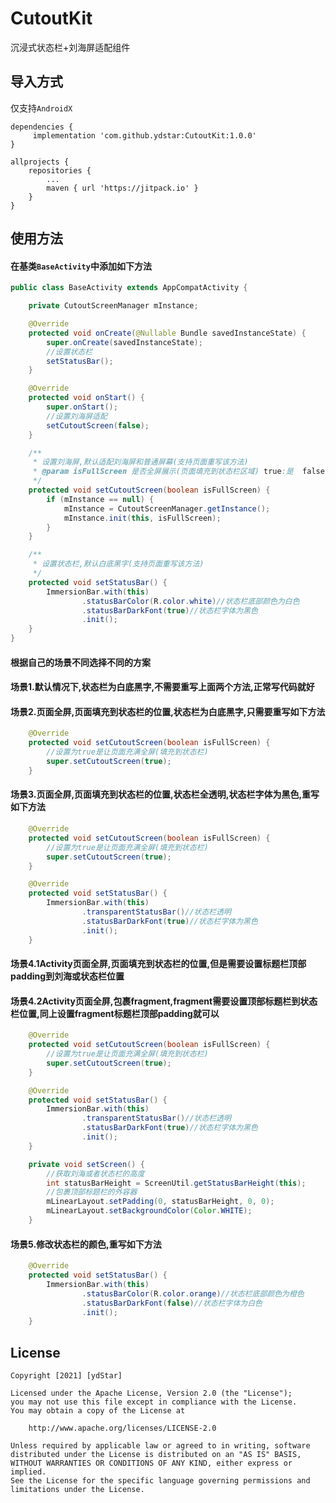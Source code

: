 # CutoutKit
沉浸式状态栏+刘海屏适配组件


## 导入方式

仅支持`AndroidX`
```
dependencies {
     implementation 'com.github.ydstar:CutoutKit:1.0.0'
}
```

```
allprojects {
	repositories {
		...
		maven { url 'https://jitpack.io' }
	}
}
```


## 使用方法
#### 在基类`BaseActivity`中添加如下方法
```java
public class BaseActivity extends AppCompatActivity {

    private CutoutScreenManager mInstance;

    @Override
    protected void onCreate(@Nullable Bundle savedInstanceState) {
        super.onCreate(savedInstanceState);
        //设置状态栏
        setStatusBar();
    }

    @Override
    protected void onStart() {
        super.onStart();
        //设置刘海屏适配
        setCutoutScreen(false);
    }

    /**
     * 设置刘海屏,默认适配刘海屏和普通屏幕(支持页面重写该方法)
     * @param isFullScreen 是否全屏展示(页面填充到状态栏区域) true:是  false:不是
     */
    protected void setCutoutScreen(boolean isFullScreen) {
        if (mInstance == null) {
            mInstance = CutoutScreenManager.getInstance();
            mInstance.init(this, isFullScreen);
        }
    }

    /**
     * 设置状态栏,默认白底黑字(支持页面重写该方法)
     */
    protected void setStatusBar() {
        ImmersionBar.with(this)
                .statusBarColor(R.color.white)//状态栏底部颜色为白色
                .statusBarDarkFont(true)//状态栏字体为黑色
                .init();
    }
}
```

#### 根据自己的场景不同选择不同的方案

#### 场景1.默认情况下,状态栏为白底黑字,不需要重写上面两个方法,正常写代码就好

#### 场景2.页面全屏,页面填充到状态栏的位置,状态栏为白底黑字,只需要重写如下方法
```java
    @Override
    protected void setCutoutScreen(boolean isFullScreen) {
        //设置为true是让页面充满全屏(填充到状态栏)
        super.setCutoutScreen(true);
    }
```

#### 场景3.页面全屏,页面填充到状态栏的位置,状态栏全透明,状态栏字体为黑色,重写如下方法
```java
    @Override
    protected void setCutoutScreen(boolean isFullScreen) {
        //设置为true是让页面充满全屏(填充到状态栏)
        super.setCutoutScreen(true);
    }

    @Override
    protected void setStatusBar() {
        ImmersionBar.with(this)
                .transparentStatusBar()//状态栏透明
                .statusBarDarkFont(true)//状态栏字体为黑色
                .init();
    }
```

#### 场景4.1Activity页面全屏,页面填充到状态栏的位置,但是需要设置标题栏顶部padding到刘海或状态栏位置
#### 场景4.2Activity页面全屏,包裹fragment,fragment需要设置顶部标题栏到状态栏位置,同上设置fragment标题栏顶部padding就可以
```java
    @Override
    protected void setCutoutScreen(boolean isFullScreen) {
        //设置为true是让页面充满全屏(填充到状态栏)
        super.setCutoutScreen(true);
    }

    @Override
    protected void setStatusBar() {
        ImmersionBar.with(this)
                .transparentStatusBar()//状态栏透明
                .statusBarDarkFont(true)//状态栏字体为黑色
                .init();
    }

    private void setScreen() {
        //获取刘海或者状态栏的高度
        int statusBarHeight = ScreenUtil.getStatusBarHeight(this);
        //包裹顶部标题栏的外容器
        mLinearLayout.setPadding(0, statusBarHeight, 0, 0);
        mLinearLayout.setBackgroundColor(Color.WHITE);
    }
```

#### 场景5.修改状态栏的颜色,重写如下方法
```java
    @Override
    protected void setStatusBar() {
        ImmersionBar.with(this)
                .statusBarColor(R.color.orange)//状态栏底部颜色为橙色
                .statusBarDarkFont(false)//状态栏字体为白色
                .init();
    }
```





## License
```text
Copyright [2021] [ydStar]

Licensed under the Apache License, Version 2.0 (the "License");
you may not use this file except in compliance with the License.
You may obtain a copy of the License at

    http://www.apache.org/licenses/LICENSE-2.0

Unless required by applicable law or agreed to in writing, software
distributed under the License is distributed on an "AS IS" BASIS,
WITHOUT WARRANTIES OR CONDITIONS OF ANY KIND, either express or implied.
See the License for the specific language governing permissions and
limitations under the License.
```



